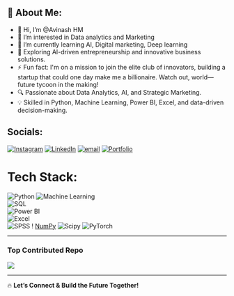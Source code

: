 ## 💫 About Me:

- 👋 Hi, I’m @Avinash HM
- 👀 I’m interested in Data analytics and Marketing 
- 🌱 I’m currently learning AI, Digital marketing, Deep learning 
- 🚀 Exploring AI-driven entrepreneurship and innovative business solutions.
- ⚡ Fun fact: I'm on a mission to join the elite club of innovators, building a startup that could one day make me a billionaire. Watch out, world—future tycoon in the making!
- 🔍 Passionate about Data Analytics, AI, and Strategic Marketing.  
- 💡 Skilled in Python, Machine Learning, Power BI, Excel, and data-driven decision-making.


## Socials:
[![Instagram](https://img.shields.io/badge/Instagram-%23E4405F.svg?logo=Instagram&logoColor=white)](https://instagram.com/avinashavi__) [![LinkedIn](https://img.shields.io/badge/LinkedIn-%230077B5.svg?logo=linkedin&logoColor=white)](https://linkedin.com/in/avinash-hm007) [![email](https://img.shields.io/badge/Email-D14836?logo=gmail&logoColor=white)](mailto:avi.hm24@gmail.com) 
[![Portfolio](https://img.shields.io/badge/Portfolio-%23000000.svg?logo=About.me&logoColor=white)](https://avihm24.wixsite.com/avinash-hm-portfolio)


#  Tech Stack:
![Python](https://img.shields.io/badge/python-3670A0?style=flat&logo=python&logoColor=ffdd54)
![Machine Learning](https://img.shields.io/badge/Machine%20Learning-%23FF6F00.svg?style=flat&logo=TensorFlow&logoColor=white)  
![SQL](https://img.shields.io/badge/SQL-%230074C1.svg?style=flat&logo=MySQL&logoColor=white)  
![Power BI](https://img.shields.io/badge/Power%20BI-F2C811?style=flat&logo=Power-BI&logoColor=black)  
![Excel](https://img.shields.io/badge/Excel-%23217346.svg?style=flat&logo=Microsoft-Excel&logoColor=white)  
![SPSS](https://img.shields.io/badge/SPSS-%230073C1.svg?style=flat&logo=IBM&logoColor=white) !
[NumPy](https://img.shields.io/badge/numpy-%23013243.svg?style=flat&logo=numpy&logoColor=white) ![Scipy](https://img.shields.io/badge/SciPy-%230C55A5.svg?style=flat&logo=scipy&logoColor=%white) ![PyTorch](https://img.shields.io/badge/PyTorch-%23EE4C2C.svg?style=flat&logo=PyTorch&logoColor=white) 



---

### Top Contributed Repo
![](https://github-contributor-stats.vercel.app/api?username=Avinashhmavi&limit=5&theme=dark&combine_all_yearly_contributions=true)


---

🔥 **Let’s Connect & Build the Future Together!**